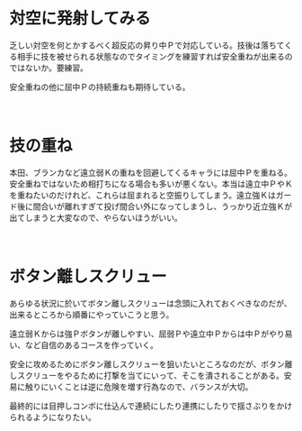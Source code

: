 # 対空に発射してみる

乏しい対空を何とかするべく超反応の昇り中Ｐで対応している。技後は落ちてくる相手に技を被せられる状態なのでタイミングを練習すれば安全重ねが出来るのではないか。要練習。

安全重ねの他に屈中Ｐの持続重ねも期待している。

　
　

# 技の重ね

本田、ブランカなど遠立弱Ｋの重ねを回避してくるキャラには屈中Ｐを重ねる。安全重ねではないため相打ちになる場合も多いが悪くない。本当は遠立中ＰやＫを重ねたいのだけれど、これらは屈まれると空振りしてしまう。遠立強Ｋはガード後に間合いが離れすぎて投げ間合い外になってしまうし、うっかり近立強Ｋが出てしまうと大変なので、やらないほうがいい。

　
　

# ボタン離しスクリュー

あらゆる状況に於いてボタン離しスクリューは念頭に入れておくべきなのだが、出来るところから順番にやっていこうと思う。

遠立弱Ｋからは強Ｐボタンが離しやすい、屈弱Ｐや遠立中Ｐからは中Ｐがやり易い、など自信のあるコースを作っていく。

安全に攻めるためにボタン離しスクリューを狙いたいところなのだが、ボタン離しスクリューをやるために打撃を当てにいって、そこを潰されることがある。安易に触りにいくことは逆に危険を増す行為なので、バランスが大切。

最終的には目押しコンボに仕込んで連続にしたり連携にしたりで揺さぶりをかけられるようになりたい。
